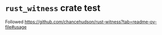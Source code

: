 # `rust_witness` crate test

Followed https://github.com/chancehudson/rust-witness?tab=readme-ov-file#usage